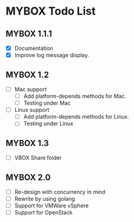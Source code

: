 
# MYBOX Todo List

## MYBOX 1.1.1
  - [x] Documentation
  - [X] Improve log message display.

## MYBOX 1.2

  - [ ] Mac support
    - [ ] Add platform-depends methods for Mac.
    - [ ] Testing under Mac

  - [ ] Linux support
    - [ ] Add platform-depends methods for Linux.
    - [ ] Testing under Linux

## MYBOX 1.3
   
  - [ ] VBOX Share folder

## MYBOX 2.0
  - [ ] Re-design with concurrency in mind
  - [ ] Rewrite by using golang
  - [ ] Support for VMWare vSphere
  - [ ] Support for OpenStack